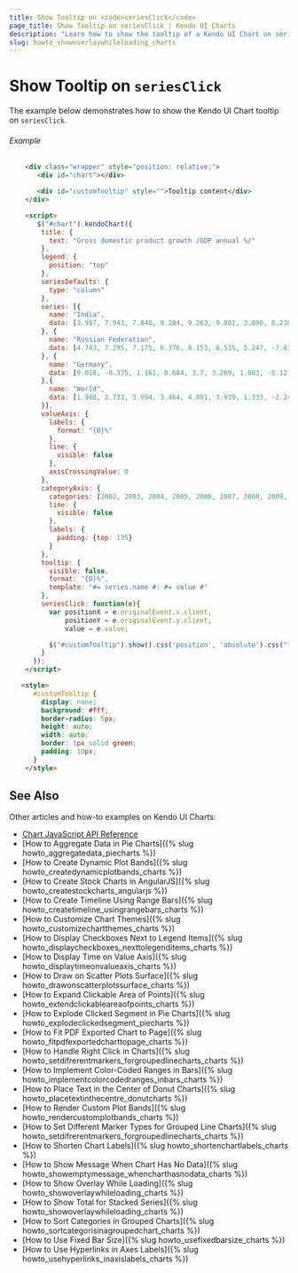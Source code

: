 ```yaml
---
title: Show Tooltip on <code>seriesClick</code>
page_title: Show Tooltip on seriesClick | Kendo UI Charts
description: "Learn how to show the tooltip of a Kendo UI Chart on seriesClick."
slug: howto_showoverlaywhileloading_charts
---
```


# Show Tooltip on `seriesClick`

The example below demonstrates how to show the Kendo UI Chart tooltip on `seriesClick`.

###### Example

```html
    <div class="wrapper" style="position: relative;">
       <div id="chart"></div>

       <div id="customTooltip" style="">Tooltip content</div>
    </div>

    <script>
       $("#chart").kendoChart({
        title: {
          text: "Gross domestic product growth /GDP annual %/"
        },
        legend: {
          position: "top"
        },
        seriesDefaults: {
          type: "column"
        },
        series: [{
          name: "India",
          data: [3.907, 7.943, 7.848, 9.284, 9.263, 9.801, 3.890, 8.238, 9.552, 6.855]
        }, {
          name: "Russian Federation",
          data: [4.743, 7.295, 7.175, 6.376, 8.153, 8.535, 5.247, -7.832, 4.3, 4.3]
        }, {
          name: "Germany",
          data: [0.010, -0.375, 1.161, 0.684, 3.7, 3.269, 1.083, -5.127, 3.690, 2.995]
        },{
          name: "World",
          data: [1.988, 2.733, 3.994, 3.464, 4.001, 3.939, 1.333, -2.245, 4.339, 2.727]
        }],
        valueAxis: {
          labels: {
            format: "{0}%"
          },
          line: {
            visible: false
          },
          axisCrossingValue: 0
        },
        categoryAxis: {
          categories: [2002, 2003, 2004, 2005, 2006, 2007, 2008, 2009, 2010, 2011],
          line: {
            visible: false
          },
          labels: {
            padding: {top: 135}
          }
        },
        tooltip: {
          visible: false,
          format: "{0}%",
          template: "#= series.name #: #= value #"
        },
        seriesClick: function(e){
          var positionX = e.originalEvent.x.client,
              positionY = e.originalEvent.y.client,
              value = e.value;

          $("#customTooltip").show().css('position', 'absolute').css("top", positionY).css("left", positionX).text(value);
        }
      });
    </script>

   <style>
      #customTooltip {
        display: none;
        background: #fff;
        border-radius: 5px;
        height: auto;
        width: auto;
        border: 1px solid green;
        padding: 10px;
      }
    </style>

```

## See Also

Other articles and how-to examples on Kendo UI Charts:

* [Chart JavaScript API Reference](/api/javascript/dataviz/ui/chart)
* [How to Aggregate Data in Pie Charts]({% slug howto_aggregatedata_piecharts %})
* [How to Create Dynamic Plot Bands]({% slug howto_createdynamicplotbands_charts %})
* [How to Create Stock Charts in AngularJS]({% slug howto_createstockcharts_angularjs %})
* [How to Create Timeline Using Range Bars]({% slug howto_createtimeline_usingrangebars_charts %})
* [How to Customize Chart Themes]({% slug howto_customizechartthemes_charts %})
* [How to Display Checkboxes Next to Legend Items]({% slug howto_displaycheckboxes_nexttolegenditems_charts %})
* [How to Display Time on Value Axis]({% slug howto_displaytimeonvalueaxis_charts %})
* [How to Draw on Scatter Plots Surface]({% slug howto_drawonscatterplotssurface_charts %})
* [How to Expand Clickable Area of Points]({% slug howto_extendclickableareaofpoints_charts %})
* [How to Explode Clicked Segment in Pie Charts]({% slug howto_explodeclickedsegment_piecharts %})
* [How to Fit PDF Exported Chart to Page]({% slug howto_fitpdfexportedcharttopage_charts %})
* [How to Handle Right Click in Charts]({% slug howto_setdifrerentmarkers_forgroupedlinecharts_charts %})
* [How to Implement Color-Coded Ranges in Bars]({% slug howto_implementcolorcodedranges_inbars_charts %})
* [How to Place Text in the Center of Donut Charts]({% slug howto_placetextinthecentre_donutcharts %})
* [How to Render Custom Plot Bands]({% slug howto_rendercustomplotbands_charts %})
* [How to Set Different Marker Types for Grouped Line Charts]({% slug howto_setdifrerentmarkers_forgroupedlinecharts_charts %})
* [How to Shorten Chart Labels]({% slug howto_shortenchartlabels_charts %})
* [How to Show Message When Chart Has No Data]({% slug howto_showemptymessage_whencharthasnodata_charts %})
* [How to Show Overlay While Loading]({% slug howto_showoverlaywhileloading_charts %})
* [How to Show Total for Stacked Series]({% slug howto_showoverlaywhileloading_charts %})
* [How to Sort Categories in Grouped Charts]({% slug howto_sortcategorisinagroupedchart_charts %})
* [How to Use Fixed Bar Size]({% slug howto_usefixedbarsize_charts %})
* [How to Use Hyperlinks in Axes Labels]({% slug howto_usehyperlinks_inaxislabels_charts %})
